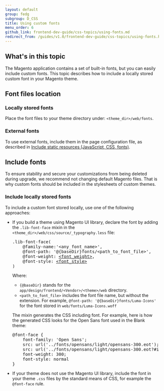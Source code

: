 ```yaml
---
layout: default
group: fedg
subgroup: D_CSS
title: Using custom fonts
menu_order: 6
github_link: frontend-dev-guide/css-topics/using-fonts.md
redirect_from: /guides/v1.0/frontend-dev-guide/css-topics/using-fonts.html
---
```

<h2>What's in this topic</h2>
The Magento application contains a set of built-in fonts, but you can easily include custom fonts. This topic describes how to include a locally stored custom font in your Magento theme.


<h2 id="fonts_location">Font files location</h2>

<h3 id="local_fonts">Locally stored fonts</h3>
Place the font files to your theme directory under: <code>&lt;theme_dir&gt;/web/fonts</code>.

<h3 id="ext_fonts">External fonts</h3>
To use external fonts, include them in the page configuration file, as described in <a href="{{site.gdeurl}}frontend-dev-guide/layouts/xml-manage.html#layout_markup_css" >Include static resources (JavaScript, CSS, fonts)</a>.

<h2 id="fonts">Include fonts</h2>

To ensure stability and secure your customizations from being deleted during upgrade, we recommend not changing default Magento files. That is why custom fonts should be included in the stylesheets of custom themes.

<h3 id="local_fonts">Include locally stored fonts</h3>
To include a custom font stored locally, use one of the following approaches:

<ul> 
<li>If you build a theme using Magento UI library, declare the font by adding the <code>.lib-font-face</code> mixin in the <code>&lt;theme_dir&gt;/web/css/source/_typography.less</code> file:
<pre>
.lib-font-face(
    @family-name:'&lt;any_font_name&gt;',
    @font-path: '@{baseDir}fonts/&lt;path_to_font_file&gt;',
    @font-weight: <a href="http://www.w3schools.com/cssref/pr_font_weight.asp" target="_blank">&lt;font_weight&gt;</a>,
    @font-style: <a href="http://www.w3schools.com/cssref/pr_font_font-style.asp" target="_blank">&lt;font_style&gt;</a>
)
</pre>

Where:
<ul>
	<li><code>{@baseDir}</code> stands for the <code>app/design/frontend/&lt;Vendor&gt;/&lt;theme&gt;/web</code> directory.</li>
<li><code>&lt;path_to_font_file&gt;</code> includes the font file name, but without the extension. For example, <code>@font-path: '@{baseDir}fonts/Luma-Icons'</code> for the font stored in <code>web/fonts/Luma-Icons.woff</code></li>
</ul>

The mixin generates the CSS including font. For example, here is how the generated CSS looks for the Open Sans font used in the Blank theme:
<pre>
@font-face {
    font-family: 'Open Sans';
    src: url('../fonts/opensans/light/opensans-300.eot');
    src: url('../fonts/opensans/light/opensans-300.eot?#iefix') format('embedded-opentype'), url('../fonts/opensans/light/opensans-300.woff2') format('woff2'), url('../fonts/opensans/light/opensans-300.woff') format('woff'), url('../fonts/opensans/light/opensans-300.ttf') format('truetype'), url('../fonts/opensans/light/opensans-300.svg#Open Sans') format('svg');
    font-weight: 300;
    font-style: normal
}
</pre>
</li>
<li>If your theme does not use the Magento UI library, include the font in your theme <code>.css</code> files by the standard means of CSS, for example the <code>@font-face</code> rule.

</li>
</ul>

